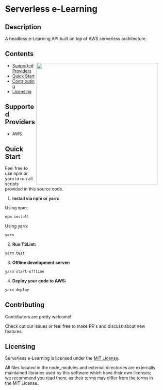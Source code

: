 # Serverless e-Learning

## Description
A headless e-Learning API built on top of AWS serverless architecture.

## Contents

<img align="right" width="400" src="https://s3.amazonaws.com/github-repositories-images/serverless-elearning-getting-started.png" />

* [Supported Providers](#supported-providers)
* [Quick Start](#quick-start)
* [Contributing](#contributing)
* [Licensing](#licensing)

## <a name="supporter-providers"></a>Supported Providers

* AWS

## <a name="quick-start"></a>Quick Start

Feel free to use npm or yarn to run all scripts provided in this source code.

1. **Install via npm or yarn:**

  Using npm:
```bash
npm install
```
  Using yarn:
```bash
yarn
```

2. **Run TSLint:**
```bash
yarn test
```

3. **Offline development server:**
```bash
yarn start-offline
```

4. **Deploy your code to AWS:**
```bash
yarn deploy
```

## <a name="contributing"></a>Contributing
Contributors are pretty welcome!

Check out our issues or feel free to make PR's and discuss about new features.

## <a name="licensing"></a>Licensing

Serverless e-Learning is licensed under the [MIT License](./LICENSE).

All files located in the node_modules and external directories are externally maintained libraries used by this software which have their own licenses; we recommend you read them, as their terms may differ from the terms in the MIT License.
